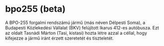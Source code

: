 bpo255 (beta)
======

A BPO-255 forgalmi rendszámú jármű (más néven Délpesti Soma), a Budapesti Közlekedési Vállalat (BKV) felújított Ikarus 412-es autóbusza. Ezt az oldalt Tasnádi Márton (Tasi, kistasi) hozta létre azzal a céllal, hogy kifejezze a jármű iránt érzett szeretetét és tiszteletét.
